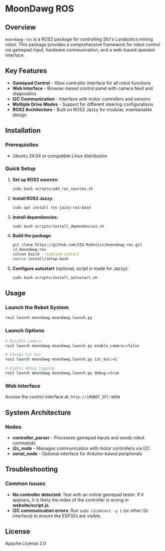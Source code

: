 # MoonDawg ROS

## Overview

`moondawg-ros` is a ROS2 package for controlling SIU's Lunabotics mining robot. This package provides a comprehensive framework for robot control via gamepad input, hardware communication, and a web-based operator interface.

## Key Features

-   **Gamepad Control** - Xbox controller interface for all robot functions
-   **Web Interface** - Browser-based control panel with camera feed and diagnostics
-   **I2C Communication** - Interface with motor controllers and sensors
-   **Multiple Drive Modes** - Support for different steering configurations
-   **ROS2 Architecture** - Built on ROS2 Jazzy for modular, maintainable design

## Installation

### Prerequisites

-   Ubuntu 24.04 or compatible Linux distribution

### Quick Setup

1. **Set up ROS2 sources**:

    ```bash
    sudo bash scripts/add_ros_sources.sh
    ```

2. **Install ROS2 Jazzy**:

    ```bash
    sudo apt install ros-jazzy-ros-base
    ```

3. **Install dependencies**:

    ```bash
    sudo bash scripts/install_dependencies.sh
    ```

4. **Build the package**:

    ```bash
    git clone https://github.com/SIU-Robotics/moondawg-ros.git
    cd moondawg-ros
    colcon build --symlink-install
    source install/setup.bash
    ```

5. **Configure autostart** (optional, script is made for Jazzy):
    ```bash
    sudo bash scripts/install_autostart.sh
    ```

## Usage

### Launch the Robot System

```bash
ros2 launch moondawg moondawg.launch.py
```

### Launch Options

```bash
# Disable camera
ros2 launch moondawg moondawg.launch.py enable_camera:=false

# Change I2C bus
ros2 launch moondawg moondawg.launch.py i2c_bus:=2

# Enable debug logging
ros2 launch moondawg moondawg.launch.py debug:=true
```

### Web Interface

Access the control interface at: `http://[ROBOT_IP]:9090`

## System Architecture

### Nodes

-   **controller_parser** - Processes gamepad inputs and sends robot commands
-   **i2c_node** - Manages communication with motor controllers via I2C
-   **serial_node** - Optional interface for Arduino-based peripherals

## Troubleshooting

### Common Issues

-   **No controller detected**: Test with an online gamepad tester. If it appears, it is likely the index of the controller is wrong in **website/script.js**.
-   **I2C communication errors**: Run `sudo i2cdetect -y 1` (or other i2c interface) to ensure the ESP32s are visible.

## License

Apache License 2.0
